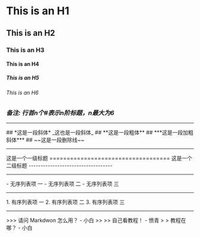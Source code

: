 # This is an H1
## This is an H2
### This is an H3
#### This is an H4
##### This is an H5
###### This is an H6
<h3><em><strong>备注: 行首n个#表示n阶标题，n最大为6</strong></em></h3>
<hr/>
## *这是一段斜体*  _这也是一段斜体_
## **这是一段粗体**
## ***这是一段加粗斜体***
## ~~这是一段删除线~~
<hr/>
这是一个一级标题
===================================
这是一个二级标题
-----------------------------------
<hr/>
- 无序列表项 一
- 无序列表项 二
- 无序列表项 三
<hr/>
1. 有序列表项 一
2. 有序列表项 二
3. 有序列表项 三
<hr/>
>>> 请问 Markdwon 怎么用？ - 小白
>>
>> 自己看教程！ - 愤青
>
> 教程在哪？ - 小白
